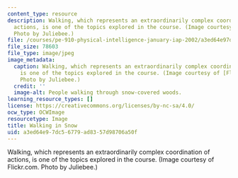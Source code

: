 ```yaml
---
content_type: resource
description: Walking, which represents an extraordinarily complex coordination of
  actions, is one of the topics explored in the course. (Image courtesy of Flickr.com.
  Photo by Juliebee.)
file: /courses/pe-910-physical-intelligence-january-iap-2002/a3ed64e97dc56779ad8357d98706a50f_pe-910iap02.jpg
file_size: 78603
file_type: image/jpeg
image_metadata:
  caption: Walking, which represents an extraordinarily complex coordination of actions,
    is one of the topics explored in the course. (Image courtesy of [Flickr.com](http://www.flickr.com/).
    Photo by Juliebee.)
  credit: ''
  image-alt: People walking through snow-covered woods.
learning_resource_types: []
license: https://creativecommons.org/licenses/by-nc-sa/4.0/
ocw_type: OCWImage
resourcetype: Image
title: Walking in Snow
uid: a3ed64e9-7dc5-6779-ad83-57d98706a50f
---
```

Walking, which represents an extraordinarily complex coordination of actions, is one of the topics explored in the course. (Image courtesy of Flickr.com. Photo by Juliebee.)